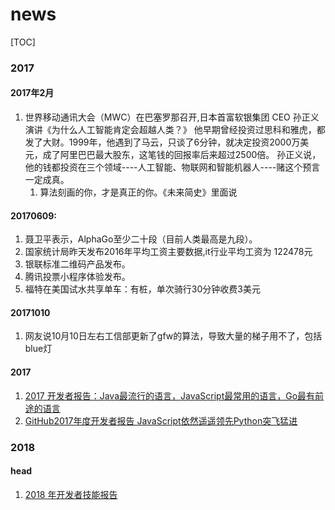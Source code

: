 # news
[TOC]
### 2017
#### 2017年2月
1. 世界移动通讯大会（MWC）在巴塞罗那召开,日本首富软银集团 CEO 孙正义演讲《为什么人工智能肯定会超越人类？》
    他早期曾经投资过思科和雅虎，都发了大财。1999年，他遇到了马云，只谈了6分钟，就决定投资2000万美元，成了阿里巴巴最大股东，这笔钱的回报率后来超过2500倍。
    孙正义说，他的钱都投资在三个领域----人工智能、物联网和智能机器人----赌这个预言一定成真。
    1. 算法刻画的你，才是真正的你。《未来简史》里面说
#### 20170609:
1. 聂卫平表示，AlphaGo至少二十段（目前人类最高是九段）。
2. 国家统计局昨天发布2016年平均工资主要数据,it行业平均工资为 122478元
3. 银联标准二维码产品发布。
4. 腾讯投票小程序体验发布。
5. 福特在美国试水共享单车：有桩，单次骑行30分钟收费3美元
#### 20171010
1. 网友说10月10日左右工信部更新了gfw的算法，导致大量的梯子用不了，包括blue灯
#### 2017
1. [2017 开发者报告：Java最流行的语言，JavaScript最常用的语言，Go最有前途的语言](http://ourjs.com/detail/596c080ff12390061496174f)
2. [GitHub2017年度开发者报告 JavaScript依然遥遥领先Python突飞猛进](http://ourjs.com/detail/59e622b93506837194998af9)
### 2018 
#### head
1. [2018 年开发者技能报告](https://research.hackerrank.com/developer-skills/2018/)